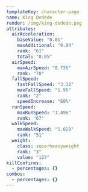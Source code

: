 ```yaml
---
templateKey: character-page
name: King Dedede
render: /img/king-dedede.png
attributes:
  airAcceleration:
    baseValue: "0.01"
    maxAdditional: "0.04"
    rank: "61"
    total: "0.05"
  airSpeed:
    maxAirSpeed: "0.735"
    rank: "78"
  fallSpeed:
    fastFallSpeed: "3.12"
    maxFallSpeed: "1.95"
    rank: "2"
    speedIncrease: "60%"
  runSpeed:
    maxRunSpeed: "1.496"
    rank: "67"
  walkSpeed:
    maxWalkSpeed: "1.029"
    rank: "51"
  weight:
    class: superheavyweight
    rank: "3"
    value: "127"
killConfirms:
  - percentages: {}
combos:
  - percentages: {}
---
```

